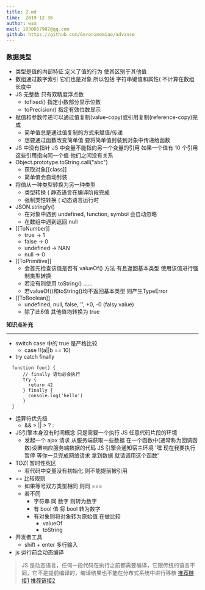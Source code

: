 ```yaml
---
title: 2.md 
time:  2019-12-30
author: wsm
mail: 1030057982@qq.com
github: https://github.com/Geronimomiao/advance
---
```


### 数据类型
* 类型是值的内部特征 定义了值的行为 使其区别于其他值
* 数组通过数字索引 它们也是对象 所以包括 字符串键值和属性( 不计算在数组长度中
* JS 无整数 只有双精度浮点数
	* tofixed() 指定小数部分显示位数
	* toPrecision() 指定有效位数显示
* 赋值和参数传递可以通过值复制(value-copy)或引用复制(reference-copy)完成
	* 简单值总是通过值复制的方式来赋值/传递
	* 想要通过函数改变简单值 要将简单值封装到对象中传递给函数 
* JS 中没有指针 JS 中变量不能指向另一个变量的引用  如果一个值有 10 个引用 这些引用指向同一个值 他们之间没有关系 
* Object.prototype.toString.call("abc")
	* 获取对象[[class]] 
	* 简单值会自动封装
* 将值从一种类型转换为另一种类型 
	* 类型转换  ( 静态语言在编译阶段完成
	* 强制类性转换 ( 动态语言运行时
*  JSON.stringfy() 
	* 在对象中遇到 undefined, function, symbol 会自动忽略
	* 在数组中遇到返回 null
* [[ToNumber]]
	* true -> 1
	* false -> 0
	* undefined -> NAN
	* null -> 0
* [[ToPrimitive]]
	* 会首先检查该值是否有 valueOf() 方法 有且返回基本类型 使用该值进行强制类型转换 
	* 若没有则使用 toString() ......
	* 若valueOf()和toString()均不返回基本类型 则产生TypeError
* [[ToBoolean]]
	* undefined, null, false, '', +0, -0 (falsy value)
	* 除了此6值 其他值均转换为 true

**知识点补充**
****
* switch case 中的 true 是严格比较
	* case !!(a||b == 10) 
* try catch finally
```
  function foo() {
	  // finally 语句必会执行 
	  try {
		return 42
	  } finally {
		console.log('hello')
	  }
  }
```
* 运算符优先级
	*  && > || > ? : 
* JS引擎本身没有时间概念 只是需要一个执行 JS 任意代码片段的环境
	 * 发起一个 ajax 请求 从服务端获取一些数据 在一个函数中(通常称为回调函数)设置响应服务端数据的代码 JS 引擎会通知宿主环境 '嘿 现在我要执行暂停 等你一旦完成网络请求 拿到数据 就请调用这个函数' 
* TDZ( 暂时性死区
	* 若代码中变量没有初始化 则不能提前被引用 
* == 比较规则
	* 如果等号双方类型相同 则同 ===
	* 若不同 
		* 字符串 同 数字 则转为数字
		* 有 bool 值 将 bool 转为数字
		* 有对象则将对象转为原始值 在做比较 
			* valueOf
			* toString
* 开发者工具
	* shift + enter 多行输入
* js 运行前会动态编译 
> JS 是动态语言，任何一段代码在执行之前都需要编译，它跟传统的语言不同，它不是提前编译的，编译结果也不能在分布式系统中进行移植 
[推荐链接1](https://segmentfault.com/a/1190000009851856)
[推荐链接2](https://segmentfault.com/a/1190000021388756)
